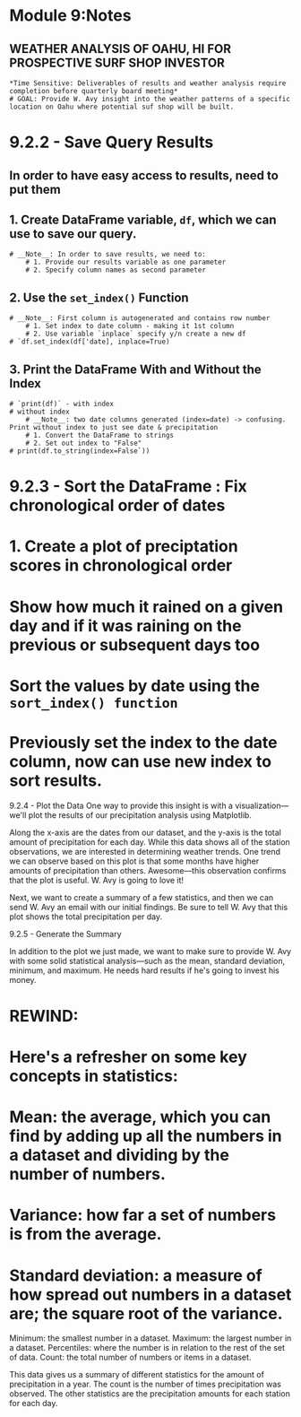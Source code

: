 # Module 9:Notes
## WEATHER ANALYSIS OF OAHU, HI FOR PROSPECTIVE SURF SHOP INVESTOR
	*Time Sensitive: Deliverables of results and weather analysis require completion before quarterly board meeting*
	# GOAL: Provide W. Avy insight into the weather patterns of a specific location on Oahu where potential suf shop will be built.
# 9.2.2 - Save Query Results
## In order to have easy access to results, need to put them

## 1. Create DataFrame variable, `df`, which we can use to save our query.
	# __Note__: In order to save results, we need to:
		# 1. Provide our results variable as one parameter
		# 2. Specify column names as second parameter
## 2. Use the `set_index()` Function
	# __Note__: First column is autogenerated and contains row number
		# 1. Set index to date column - making it 1st column
		# 2. Use variable `inplace` specify y/n create a new df
	# `df.set_index(df['date], inplace=True)
## 3. Print the DataFrame With and Without the Index
	# `print(df)` - with index
	# without index
		# __Note__: two date columns generated (index=date) -> confusing. Print without index to just see date & precipitation
		# 1. Convert the DataFrame to strings
		# 2. Set out index to "False"
	# print(df.to_string(index=False`)) 

# 9.2.3 - Sort the DataFrame : Fix chronological order of dates

# 1.  Create a plot of preciptation scores in chronological order
# Show how much it rained on a given day and if it was raining on the previous or subsequent days too
# Sort the values by date using the `sort_index() function`
# Previously set the index to the date column, now can use new index to sort results.

9.2.4 - Plot the Data
One way to provide this insight is with a visualization—we'll plot the results of our precipitation analysis using Matplotlib.

Along the x-axis are the dates from our dataset, and the y-axis is the total amount of precipitation for each day. While this data shows all of the station observations, we are interested in determining weather trends. One trend we can observe based on this plot is that some months have higher amounts of precipitation than others. Awesome—this observation confirms that the plot is useful. W. Avy is going to love it!

Next, we want to create a summary of a few statistics, and then we can send W. Avy an email with our initial findings. Be sure to tell W. Avy that this plot shows the total precipitation per day.

9.2.5 - Generate the Summary

In addition to the plot we just made, we want to make sure to provide W. Avy with some solid statistical analysis—such as the mean, standard deviation, minimum, and maximum. He needs hard results if he's going to invest his money.

# REWIND:
# Here's a refresher on some key concepts in statistics:

# Mean: the average, which you can find by adding up all the numbers in a dataset and dividing by the number of numbers.
# Variance: how far a set of numbers is from the average.
# Standard deviation: a measure of how spread out numbers in a dataset are; the square root of the variance.
Minimum: the smallest number in a dataset.
Maximum: the largest number in a dataset.
Percentiles: where the number is in relation to the rest of the set of data.
Count: the total number of numbers or items in a dataset.

This data gives us a summary of different statistics for the amount of precipitation in a year. The count is the number of times precipitation was observed. The other statistics are the precipitation amounts for each station for each day.